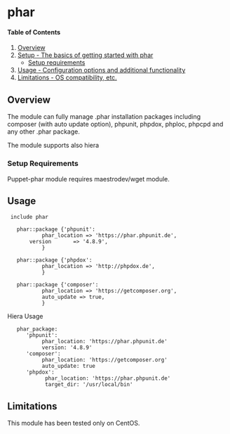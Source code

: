 # phar

#### Table of Contents

1. [Overview](#overview)
3. [Setup - The basics of getting started with phar](#setup)
    * [Setup requirements](#setup-requirements)
4. [Usage - Configuration options and additional functionality](#usage)
5. [Limitations - OS compatibility, etc.](#limitations)

## Overview

The module can fully manage .phar installation packages including composer (with auto update option), phpunit, phpdox, phploc, phpcpd and any other .phar package.

The module supports also hiera

### Setup Requirements 

Puppet-phar module requires maestrodev/wget module.

## Usage

     include phar

       phar::package {'phpunit':
               phar_location => 'https://phar.phpunit.de',
	       version	     => '4.8.9',
               }

       phar::package {'phpdox':
               phar_location => 'http://phpdox.de',
               }

       phar::package {'composer':
               phar_location => 'https://getcomposer.org',
               auto_update => true,
               }

 Hiera Usage

       phar_package:
          'phpunit':
               phar_location: 'https://phar.phpunit.de'
    	       version: '4.8.9'
          'composer':
               phar_location: 'https://getcomposer.org'
               auto_update: true
          'phpdox':
                phar_location: 'https://phar.phpunit.de'
                target_dir: '/usr/local/bin'


## Limitations

This module has been tested only on CentOS.

